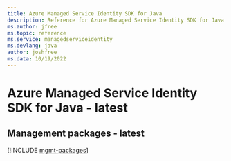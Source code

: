 ```yaml
---
title: Azure Managed Service Identity SDK for Java
description: Reference for Azure Managed Service Identity SDK for Java
ms.author: jfree
ms.topic: reference
ms.service: managedserviceidentity
ms.devlang: java
author: joshfree
ms.data: 10/19/2022
---
```

# Azure Managed Service Identity SDK for Java - latest

## Management packages - latest
[!INCLUDE [mgmt-packages](managed-service-identity-mgmt-index.md)]